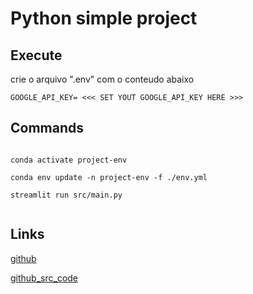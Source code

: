 # Python simple project


## Execute

crie o arquivo ".env" com o conteudo abaixo

```
GOOGLE_API_KEY= <<< SET YOUT GOOGLE_API_KEY HERE >>>
```

## Commands

```

conda activate project-env

conda env update -n project-env -f ./env.yml

streamlit run src/main.py
 
```

## Links

[github](https://github.com/Diegoomal)

[github_src_code](https://github.com/kaifcoder/gemini_multipdf_chat/tree/main) 